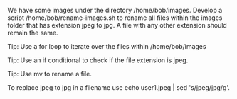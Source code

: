 We have some images under the directory /home/bob/images. Develop a script /home/bob/rename-images.sh to rename all files within the images folder that has extension jpeg to jpg. A file with any other extension should remain the same.


Tip: Use a for loop to iterate over the files within /home/bob/images

Tip: Use an if conditional to check if the file extension is jpeg.

Tip: Use mv to rename a file.

To replace jpeg to jpg in a filename use echo user1.jpeg | sed 's/jpeg/jpg/g'.